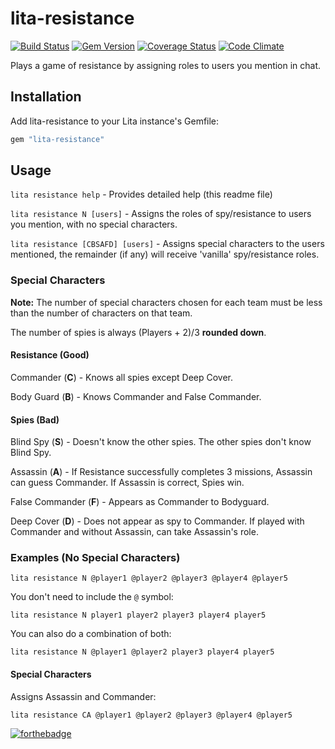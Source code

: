 # lita-resistance

[![Build Status](https://travis-ci.org/DeonHua/lita-resistance.svg?branch=master)](https://travis-ci.org/DeonHua/lita-resistance)
[![Gem Version](https://badge.fury.io/rb/lita-resistance.svg)](https://badge.fury.io/rb/lita-resistance)
[![Coverage Status](https://coveralls.io/repos/DeonHua/lita-resistance/badge.svg?branch=master&service=github)](https://coveralls.io/github/DeonHua/lita-resistance?branch=master)
[![Code Climate](https://codeclimate.com/github/DeonHua/lita-resistance/badges/gpa.svg)](https://codeclimate.com/github/DeonHua/lita-resistance)

Plays a game of resistance by assigning roles to users you mention in chat.

## Installation

Add lita-resistance to your Lita instance's Gemfile:

``` ruby
gem "lita-resistance"
```

## Usage

`lita resistance help` - Provides detailed help (this readme file)

`lita resistance N [users]` - Assigns the roles of spy/resistance to users you mention, with no special characters.

`lita resistance [CBSAFD] [users]` - Assigns special characters to the users mentioned, the remainder (if any) will receive 'vanilla' spy/resistance roles. 

### Special Characters
**Note:** The number of special characters chosen for each team must be less than the number of characters on that team. 

The number of spies is always (Players + 2)/3 **rounded down**. 

#### Resistance (Good)
Commander (**C**) - Knows all spies except Deep Cover.

Body Guard (**B**) - Knows Commander and False Commander.

#### Spies (Bad)

Blind Spy (**S**) - Doesn't know the other spies. The other spies don't know Blind Spy.

Assassin (**A**) - If Resistance successfully completes 3 missions, Assassin can guess Commander. If Assassin is correct, Spies win.

False Commander (**F**) - Appears as Commander to Bodyguard.

Deep Cover (**D**) - Does not appear as spy to Commander. If played with Commander and without Assassin, can take Assassin's role. 

### Examples (No Special Characters)

`lita resistance N @player1 @player2 @player3 @player4 @player5`

You don't need to include the `@` symbol:

`lita resistance N player1 player2 player3 player4 player5`

You can also do a combination of both:

`lita resistance N @player1 @player2 player3 player4 player5`

#### Special Characters

Assigns Assassin and Commander:

`lita resistance CA @player1 @player2 @player3 @player4 @player5`

[![forthebadge](http://forthebadge.com/images/badges/built-with-love.svg)](http://forthebadge.com)
